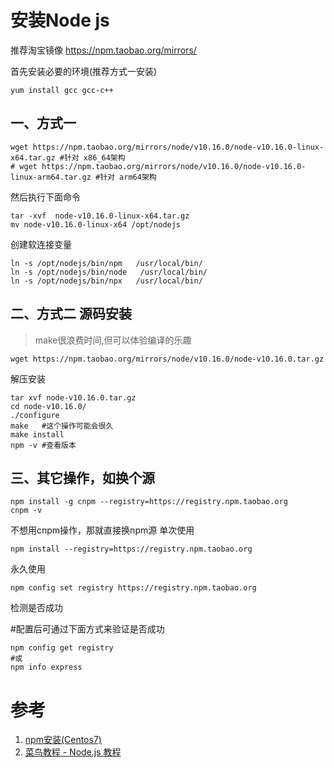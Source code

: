 # 安装Node js

推荐淘宝镜像 https://npm.taobao.org/mirrors/

首先安装必要的环境(推荐方式一安装)
```
yum install gcc gcc-c++
```

## 一、方式一

```
wget https://npm.taobao.org/mirrors/node/v10.16.0/node-v10.16.0-linux-x64.tar.gz #针对 x86_64架构
# wget https://npm.taobao.org/mirrors/node/v10.16.0/node-v10.16.0-linux-arm64.tar.gz #针对 arm64架构
```
然后执行下面命令

```
tar -xvf  node-v10.16.0-linux-x64.tar.gz
mv node-v10.16.0-linux-x64 /opt/nodejs
```

创建软连接变量

```
ln -s /opt/nodejs/bin/npm   /usr/local/bin/ 
ln -s /opt/nodejs/bin/node   /usr/local/bin/
ln -s /opt/nodejs/bin/npx   /usr/local/bin/
```


## 二、方式二 源码安装
> make很浪费时间,但可以体验编译的乐趣

```
wget https://npm.taobao.org/mirrors/node/v10.16.0/node-v10.16.0.tar.gz
```

解压安装

```
tar xvf node-v10.16.0.tar.gz
cd node-v10.16.0/
./configure
make   #这个操作可能会很久
make install
npm -v #查看版本
```

## 三、其它操作，如换个源

```
npm install -g cnpm --registry=https://registry.npm.taobao.org
cnpm -v
```

不想用cnpm操作，那就直接换npm源
单次使用

```
npm install --registry=https://registry.npm.taobao.org
```
永久使用

```
npm config set registry https://registry.npm.taobao.org
```

检测是否成功

#配置后可通过下面方式来验证是否成功
```
npm config get registry
#或
npm info express
```

# 参考
1. [npm安装(Centos7)](https://www.jianshu.com/p/ea0fe8d177c0)
2. [菜鸟教程 - Node.js 教程](https://www.runoob.com/nodejs/nodejs-tutorial.html)
